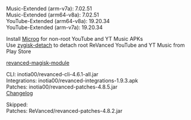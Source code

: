 Music-Extended (arm-v7a): 7.02.51  
Music-Extended (arm64-v8a): 7.02.51  
YouTube-Extended (arm64-v8a): 19.20.34  
YouTube-Extended (arm-v7a): 19.20.34  

Install [Microg](https://github.com/ReVanced/GmsCore/releases) for non-root YouTube and YT Music APKs  
Use [zygisk-detach](https://github.com/j-hc/zygisk-detach) to detach root ReVanced YouTube and YT Music from Play Store  

[revanced-magisk-module](https://github.com/j-hc/revanced-magisk-module)
  
CLI: inotia00/revanced-cli-4.6.1-all.jar  
Integrations: inotia00/revanced-integrations-1.9.3.apk  
Patches: inotia00/revanced-patches-4.8.5.jar  
[Changelog](https://github.com/inotia00/revanced-patches/releases/tag/v4.8.5)  

Skipped:  
Patches: ReVanced/revanced-patches-4.8.2.jar    
